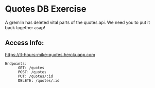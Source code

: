 # Quotes DB Exercise

A gremlin has deleted vital parts of the quotes api. We need you to put it back together asap!

## Access Info:

https://tl-hours-mike-quotes.herokuapp.com   

```
Endpoints:
      GET: /quotes
      POST: /quotes
      PUT: /quotes/:id
      DELETE: /quotes/:id
```
